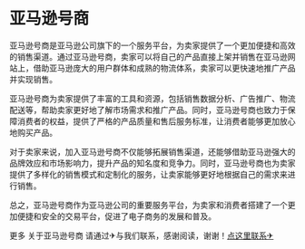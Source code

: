 # 亚马逊号商

亚马逊号商是亚马逊公司旗下的一个服务平台，为卖家提供了一个更加便捷和高效的销售渠道。通过亚马逊号商，卖家可以将自己的产品直接上架并销售在亚马逊网站上，借助亚马逊庞大的用户群体和成熟的物流体系，卖家可以更快速地推广产品并实现销售。

亚马逊号商为卖家提供了丰富的工具和资源，包括销售数据分析、广告推广、物流配送等，帮助卖家更好地了解市场需求和推广产品。同时，亚马逊号商也致力于保障消费者的权益，提供了严格的产品质量和售后服务标准，让消费者能够更加放心地购买产品。

对于卖家来说，加入亚马逊号商不仅能够拓展销售渠道，还能够借助亚马逊强大的品牌效应和市场影响力，提升产品的知名度和竞争力。同时，亚马逊号商也为卖家提供了多样化的销售模式和定制化的服务，让卖家能够更好地根据自己的需求来进行销售。

总之，亚马逊号商作为亚马逊公司的重要服务平台，为卖家和消费者搭建了一个更加便捷和安全的交易平台，促进了电子商务的发展和普及。

更多 关于亚马逊号商 请通过✈与我们联系，感谢阅读，谢谢！[点这里联系✈](https://acc.k02.cc)